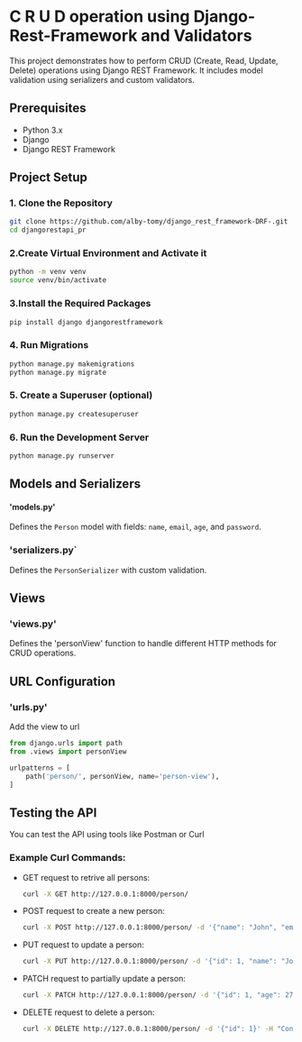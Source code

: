 # C R U D operation using Django-Rest-Framework and Validators
This project demonstrates how to perform CRUD (Create, Read, Update, Delete) operations using Django REST Framework. It includes model validation using serializers and custom validators.

## Prerequisites
- Python 3.x
- Django
- Django REST Framework

## Project Setup

### 1. Clone the Repository
```bash
git clone https://github.com/alby-tomy/django_rest_framework-DRF-.git
cd djangorestapi_pr
```

### 2.Create Virtual Environment and Activate it
```bash
python -m venv venv
source venv/bin/activate
```

### 3.Install the Required Packages
```bash
pip install django djangorestframework
```
### 4. Run Migrations
```bash
python manage.py makemigrations
python manage.py migrate
```
### 5. Create a Superuser (optional)
```bash
python manage.py createsuperuser
```
### 6. Run the Development Server
```bash
python manage.py runserver
```

## Models and Serializers
#### 'models.py'
Defines the `Person` model with fields: `name`, `email`, `age`, and `password`.

### 'serializers.py`
Defines the `PersonSerializer` with custom validation.

## Views
### 'views.py'
Defines the 'personView' function to handle different HTTP methods for CRUD operations.

## URL Configuration
### 'urls.py'
Add the view to url
```python
from django.urls import path
from .views import personView

urlpatterns = [
    path('person/', personView, name='person-view'),
]
```

## Testing the API
You can test the API using tools like Postman or Curl

### Example Curl Commands:
- GET request to retrive all persons:
  ```bash
  curl -X GET http://127.0.0.1:8000/person/
  ```
- POST request to create a new person:
  ```bash
  curl -X POST http://127.0.0.1:8000/person/ -d '{"name": "John", "email": "john@example.com", "age": 25, "password": "John@123"}' -H "Content-Type: application/json"
  ```
- PUT request to update a person:
  ```bash
  curl -X PUT http://127.0.0.1:8000/person/ -d '{"id": 1, "name": "John", "email": "john@example.com", "age": 26, "password": "John@123"}' -H "Content-Type: application/json"
  ```
- PATCH request to partially update a person:
  ```bash
  curl -X PATCH http://127.0.0.1:8000/person/ -d '{"id": 1, "age": 27}' -H "Content-Type: application/json"
  ```
- DELETE request to delete a person:
  ```bash
  curl -X DELETE http://127.0.0.1:8000/person/ -d '{"id": 1}' -H "Content-Type: application/json"
  ```
